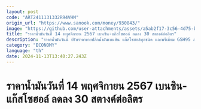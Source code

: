 ```yaml
---
layout: post
code: "ART2411131332R94VHM"
origin_url: "https://www.sanook.com/money/930843/"
image: "https://github.com/user-attachments/assets/a5ab2f17-3c56-4d75-bc03-a4ea4c501232"
title: "ราคาน้ำมันวันที่ 14 พฤศจิกายน 2567 เบนซิน-แก๊สโซฮอล์ ลดลง 30 สตางค์ต่อลิตร"
description: "ราคาน้ำมันวันนี้ ปรับราคาขายปลีกน้ำมันเบนซิน แก๊สโซฮอล์ทุกชนิด และพรีเมี่ยม GSH95 ลง 0.30 บาทต่อลิตร ส่วนกลุ่มดีเซลคงเดิม มีผล 14 พ.ย. 2567 เวลา 05.00 น. เป็นต้นไป"
category: "ECONOMY"
language: "th"
date: 2024-11-13T13:40:27.243Z
---
```


# ราคาน้ำมันวันที่ 14 พฤศจิกายน 2567 เบนซิน-แก๊สโซฮอล์ ลดลง 30 สตางค์ต่อลิตร